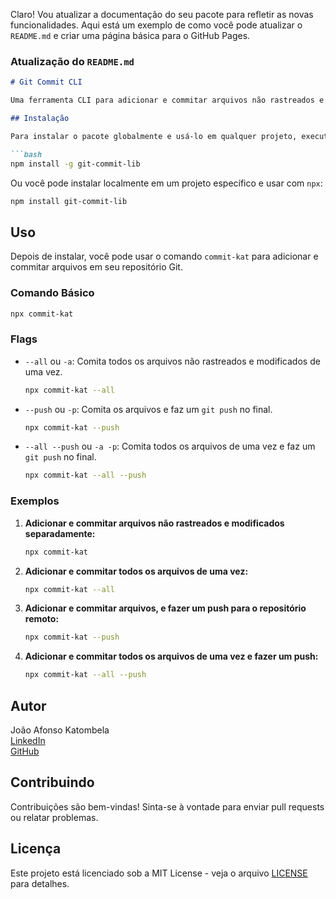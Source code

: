 Claro! Vou atualizar a documentação do seu pacote para refletir as novas funcionalidades. Aqui está um exemplo de como você pode atualizar o `README.md` e criar uma página básica para o GitHub Pages.

### Atualização do `README.md`

```markdown
# Git Commit CLI

Uma ferramenta CLI para adicionar e commitar arquivos não rastreados e modificados em um repositório Git.

## Instalação

Para instalar o pacote globalmente e usá-lo em qualquer projeto, execute:

```bash
npm install -g git-commit-lib
```

Ou você pode instalar localmente em um projeto específico e usar com `npx`:

```bash
npm install git-commit-lib
```

## Uso

Depois de instalar, você pode usar o comando `commit-kat` para adicionar e commitar arquivos em seu repositório Git.

### Comando Básico

```bash
npx commit-kat
```

### Flags

- `--all` ou `-a`: Comita todos os arquivos não rastreados e modificados de uma vez.
  ```bash
  npx commit-kat --all
  ```

- `--push` ou `-p`: Comita os arquivos e faz um `git push` no final.
  ```bash
  npx commit-kat --push
  ```

- `--all --push` ou `-a -p`: Comita todos os arquivos de uma vez e faz um `git push` no final.
  ```bash
  npx commit-kat --all --push
  ```

### Exemplos

1. **Adicionar e commitar arquivos não rastreados e modificados separadamente:**

   ```bash
   npx commit-kat
   ```

2. **Adicionar e commitar todos os arquivos de uma vez:**

   ```bash
   npx commit-kat --all
   ```

3. **Adicionar e commitar arquivos, e fazer um push para o repositório remoto:**

   ```bash
   npx commit-kat --push
   ```

4. **Adicionar e commitar todos os arquivos de uma vez e fazer um push:**

   ```bash
   npx commit-kat --all --push
   ```

## Autor

João Afonso Katombela  
[LinkedIn](https://www.linkedin.com/in/joao-afonso-katumbela)  
[GitHub](https://github.com/katumbela)

## Contribuindo

Contribuições são bem-vindas! Sinta-se à vontade para enviar pull requests ou relatar problemas.

## Licença

Este projeto está licenciado sob a MIT License - veja o arquivo [LICENSE](LICENSE) para detalhes.
```
 
 